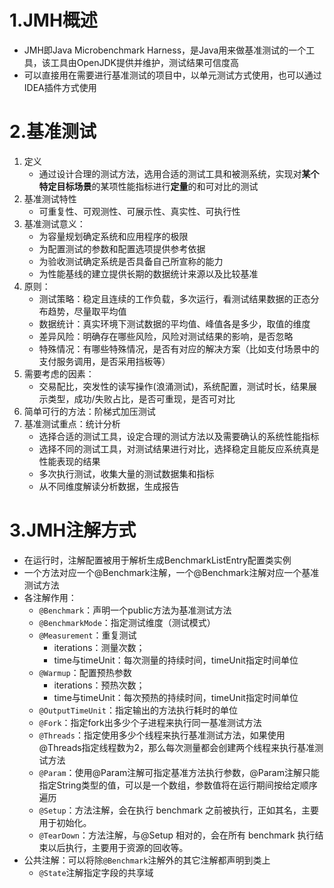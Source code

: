 # 1.JMH概述
- JMH即Java Microbenchmark Harness，是Java用来做基准测试的一个工具，该工具由OpenJDK提供并维护，测试结果可信度高
- 可以直接用在需要进行基准测试的项目中，以单元测试方式使用，也可以通过IDEA插件方式使用

# 2.基准测试
1. 定义
    - 通过设计合理的测试方法，选用合适的测试工具和被测系统，实现对**某个特定目标场景**的某项性能指标进行**定量**的和可对比的测试
2. 基准测试特性
    - 可重复性、可观测性、可展示性、真实性、可执行性
3. 基准测试意义：
    - 为容量规划确定系统和应用程序的极限
    - 为配置测试的参数和配置选项提供参考依据
    - 为验收测试确定系统是否具备自己所宣称的能力
    - 为性能基线的建立提供长期的数据统计来源以及比较基准
4. 原则：
    - 测试策略：稳定且连续的工作负载，多次运行，看测试结果数据的正态分布趋势，尽量取平均值
    - 数据统计：真实环境下测试数据的平均值、峰值各是多少，取值的维度
    - 差异风险：明确存在哪些风险，风险对测试结果的影响，是否忽略
    - 特殊情况：有哪些特殊情况，是否有对应的解决方案（比如支付场景中的支付服务调用，是否采用挡板等）
5. 需要考虑的因素：
    - 交易配比，突发性的读写操作(浪涌测试)，系统配置，测试时长，结果展示类型，成功/失败占比，是否可重现，是否可对比
6. 简单可行的方法：阶梯式加压测试
7. 基准测试重点：统计分析
    - 选择合适的测试工具，设定合理的测试方法以及需要确认的系统性能指标
    - 选择不同的测试工具，对测试结果进行对比，选择稳定且能反应系统真是性能表现的结果
    - 多次执行测试，收集大量的测试数据集和指标
    - 从不同维度解读分析数据，生成报告

# 3.JMH注解方式
- 在运行时，注解配置被用于解析生成BenchmarkListEntry配置类实例
- 一个方法对应一个@Benchmark注解，一个@Benchmark注解对应一个基准测试方法
- 各注解作用：
    - `@Benchmark`：声明一个public方法为基准测试方法
    - `@BenchmarkMode`：指定测试维度（测试模式）
    - `@Measurement`：重复测试
        - iterations：测量次数；
        - time与timeUnit：每次测量的持续时间，timeUnit指定时间单位
    - `@Warmup`：配置预热参数
        - iterations：预热次数；
        - time与timeUnit：每次预热的持续时间，timeUnit指定时间单位
    - `@OutputTimeUnit`：指定输出的方法执行耗时的单位
    - `@Fork`：指定fork出多少个子进程来执行同一基准测试方法
    - `@Threads`：指定使用多少个线程来执行基准测试方法，如果使用@Threads指定线程数为2，那么每次测量都会创建两个线程来执行基准测试方法
    - `@Param`：使用@Param注解可指定基准方法执行参数，@Param注解只能指定String类型的值，可以是一个数组，参数值将在运行期间按给定顺序遍历
    - `@Setup`：方法注解，会在执行 benchmark 之前被执行，正如其名，主要用于初始化。
    - `@TearDown`：方法注解，与@Setup 相对的，会在所有 benchmark 执行结束以后执行，主要用于资源的回收等。
- 公共注解：可以将除`@Benchmark`注解外的其它注解都声明到类上
    - `@State`注解指定字段的共享域